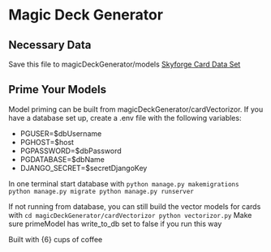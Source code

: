 # Magic Deck Generator

## Necessary Data

Save this file to magicDeckGenerator/models
[Skyforge Card Data Set](https://archive.scryfall.com/json/scryfall-default-cards.json)

## Prime Your Models

Model priming can be built from magicDeckGenerator/cardVectorizor. If you have a database set up, create a .env file with the following variables:

- PGUSER=$dbUsername
- PGHOST=$host
- PGPASSWORD=$dbPassword  
- PGDATABASE=$dbName
- DJANGO_SECRET=$secretDjangoKey

In one terminal start database with
`python manage.py makemigrations
python manage.py migrate
python manage.py runserver`

If not running from database, you can still build the vector models for cards with
`cd magicDeckGenerator/cardVectorizor
python vectorizor.py`
Make sure primeModel has write_to_db set to false if you run this way

Built with {6} cups of coffee